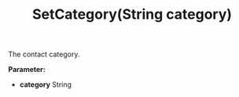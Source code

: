 ﻿---
uid: crmscript_ref_NSContactActivity_SetCategory
title: SetCategory(String category)
intellisense: NSContactActivity.SetCategory
keywords: NSContactActivity, GetCategory
so.topic: reference
---

The contact category.

**Parameter:** 
 - **category** String

